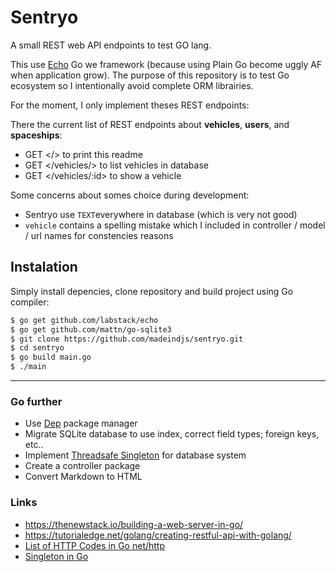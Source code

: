 # Sentryo

A small REST web API endpoints to test GO lang.

This use [Echo](https://echo.labstack.com/) Go we framework (because using Plain
Go become uggly AF when application grow). The purpose of this repository is to
test Go ecosystem so I intentionally avoid complete ORM librairies.

For the moment, I only implement theses REST endpoints:

There the current list of REST endpoints about **vehicles**, **users**, and
**spaceships**:

- GET </> to print this readme
- GET </vehicles/> to list vehicles in database
- GET </vehicles/:id> to show a vehicle

Some concerns about somes choice during development:

- Sentryo use `TEXT`everywhere in database (which is very not good)
- `vehicle` contains a spelling mistake which I included in controller / model /
  url names for constencies reasons

## Instalation

Simply install depencies, clone repository and build project using Go compiler:

~~~bash
$ go get github.com/labstack/echo
$ go get github.com/mattn/go-sqlite3
$ git clone https://github.com/madeindjs/sentryo.git
$ cd sentryo
$ go build main.go
$ ./main
~~~

---

### Go further

- Use [Dep](https://golang.github.io/dep) package manager
- Migrate SQLite database to use index, correct field types; foreign keys, etc..
- Implement [Threadsafe Singleton](http://marcio.io/2015/07/singleton-pattern-in-go/)
  for database system
- Create a controller package
- Convert Markdown to HTML

### Links

- <https://thenewstack.io/building-a-web-server-in-go/>
- <https://tutorialedge.net/golang/creating-restful-api-with-golang/>
- [List of HTTP Codes in Go net/http](https://golang.org/src/net/http/status.go)
- [Singleton in Go](http://marcio.io/2015/07/singleton-pattern-in-go/)
